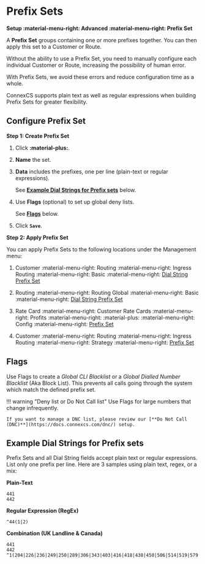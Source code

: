 # Prefix Sets

**Setup :material-menu-right: Advanced :material-menu-right: Prefix Set**

A **Prefix Set** groups containing one or more prefixes together. You can then apply this set to a Customer or Route.

Without the ability to use a Prefix Set, you need to manually configure each individual Customer or Route, increasing the possibility of human error.

With Prefix Sets, we avoid these errors and reduce configuration time as a whole.

ConnexCS supports plain text as well as regular expressions when building Prefix Sets for greater flexibility.

## Configure Prefix Set

**Step 1: Create Prefix Set**

1. Click **:material-plus:**.
2. **Name** the set.
3. **Data** includes the prefixes, one per line (plain-text or regular expressions).

    See [**Example Dial Strings for Prefix sets**](/setup/advanced/prefix-set/#example-dial-strings-for-prefix-sets) below.

4. Use **Flags** (optional) to set up global deny lists.

    See [**Flags**](/setup/advanced/prefix-set/#flags) below.

5. Click **`Save`**.

**Step 2: Apply Prefix Set**

You can apply Prefix Sets to the following locations under the Management menu:

  1. Customer :material-menu-right: Routing :material-menu-right: Ingress Routing :material-menu-right: Basic :material-menu-right: [Dial String Prefix Set](https://docs.connexcs.com/customer/routing/#basic)

  2. Routing :material-menu-right: Routing Global :material-menu-right: Basic :material-menu-right: [Dial String Prefix Set](https://docs.connexcs.com/global-routing/)

  3. Rate Card :material-menu-right: Customer Rate Cards :material-menu-right: Profits :material-menu-right: :material-plus: :material-menu-right: Config :material-menu-right: [Prefix Set](https://docs.connexcs.com/customer-ratecard/#main-tab)
  
  4. Customer :material-menu-right: Routing :material-menu-right: Ingress Routing :material-menu-right: Strategy :material-menu-right: [Prefix Set](https://docs.connexcs.com/customer-ratecard/#main-tab)

## Flags

Use Flags to create a *Global CLI Blacklist* or a *Global Dialled Number Blacklist* (Aka Block List). This prevents all calls going through the system which match the defined prefix set.

!!! warning "Deny list or Do Not Call list"
    Use Flags for large numbers that change infrequently.

    If you want to manage a DNC list, please review our [**Do Not Call (DNC)**](https://docs.connexcs.com/dnc/) setup.

## Example Dial Strings for Prefix sets

Prefix Sets and all Dial String fields accept plain text or regular expressions. List only one prefix per line. Here are 3 samples using plain text, regex, or a mix:

**Plain-Text**

```
441
442
```

**Regular Expression (RegEx)**
```
^44(1|2)
```

**Combination (UK Landline & Canada)**

```
441
442
^1(204|226|236|249|250|289|306|343|403|416|418|438|450|506|514|519|579|581|587|604|613|647|705|709|778|780|807|819|867|902|905)
```